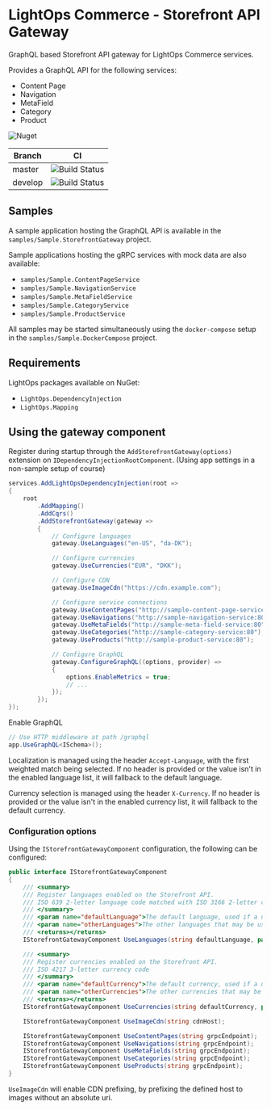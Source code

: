 # LightOps Commerce - Storefront API Gateway

GraphQL based Storefront API gateway for LightOps Commerce services.

Provides a GraphQL API for the following services:

- Content Page
- Navigation
- MetaField
- Category
- Product

![Nuget](https://img.shields.io/nuget/v/LightOps.Commerce.Gateways.Storefront)

| Branch | CI |
| --- | --- |
| master | ![Build Status](https://dev.azure.com/sorendev/LightOps%20Commerce/_apis/build/status/LightOps.Commerce.Gateways.Storefront?branchName=master) |
| develop | ![Build Status](https://dev.azure.com/sorendev/LightOps%20Commerce/_apis/build/status/LightOps.Commerce.Gateways.Storefront?branchName=develop) |

## Samples

A sample application hosting the GraphQL API is available in the `samples/Sample.StorefrontGateway` project.

Sample applications hosting the gRPC services with mock data are also available:

- `samples/Sample.ContentPageService`
- `samples/Sample.NavigationService`
- `samples/Sample.MetaFieldService`
- `samples/Sample.CategoryService`
- `samples/Sample.ProductService`

All samples may be started simultaneously using the `docker-compose` setup in the  `samples/Sample.DockerCompose` project.

## Requirements

LightOps packages available on NuGet:

- `LightOps.DependencyInjection`
- `LightOps.Mapping`

## Using the gateway component

Register during startup through the `AddStorefrontGateway(options)` extension on `IDependencyInjectionRootComponent`. (Using app settings in a non-sample setup of course)

```csharp
services.AddLightOpsDependencyInjection(root =>
{
    root
        .AddMapping()
        .AddCqrs()
        .AddStorefrontGateway(gateway =>
        {
            // Configure languages
            gateway.UseLanguages("en-US", "da-DK");

            // Configure currencies
            gateway.UseCurrencies("EUR", "DKK");

            // Configure CDN
            gateway.UseImageCdn("https://cdn.example.com");

            // Configure service connections
            gateway.UseContentPages("http://sample-content-page-service:80");
            gateway.UseNavigations("http://sample-navigation-service:80");
            gateway.UseMetaFields("http://sample-meta-field-service:80");
            gateway.UseCategories("http://sample-category-service:80");
            gateway.UseProducts("http://sample-product-service:80");

            // Configure GraphQL
            gateway.ConfigureGraphQL((options, provider) =>
            {
                options.EnableMetrics = true;
                // ...
            });
        });
});
```

Enable GraphQL

```csharp
// Use HTTP middleware at path /graphql
app.UseGraphQL<ISchema>();
```

Localization is managed using the header `Accept-Language`, with the first weighted match being selected.
If no header is provided or the value isn't in the enabled language list, it will fallback to the default language.

Currency selection is managed using the header `X-Currency`.
If no header is provided or the value isn't in the enabled currency list, it will fallback to the default currency.

### Configuration options

Using the `IStorefrontGatewayComponent` configuration, the following can be configured:

```csharp
public interface IStorefrontGatewayComponent
{
    /// <summary>
    /// Register languages enabled on the Storefront API.
    /// ISO 639 2-letter language code matched with ISO 3166 2-letter country code, eg. en-US, da-DK
    /// </summary>
    /// <param name="defaultLanguage">The default language, used if a user has no other matching languages</param>
    /// <param name="otherLanguages">The other languages that may be used</param>
    /// <returns></returns>
    IStorefrontGatewayComponent UseLanguages(string defaultLanguage, params string[] otherLanguages);

    /// <summary>
    /// Register currencies enabled on the Storefront API.
    /// ISO 4217 3-letter currency code
    /// </summary>
    /// <param name="defaultCurrency">The default currency, used if a user has no other matching currencies</param>
    /// <param name="otherCurrencies">The other currencies that may be used</param>
    /// <returns></returns>
    IStorefrontGatewayComponent UseCurrencies(string defaultCurrency, params string[] otherCurrencies);

    IStorefrontGatewayComponent UseImageCdn(string cdnHost);

    IStorefrontGatewayComponent UseContentPages(string grpcEndpoint);
    IStorefrontGatewayComponent UseNavigations(string grpcEndpoint);
    IStorefrontGatewayComponent UseMetaFields(string grpcEndpoint);
    IStorefrontGatewayComponent UseCategories(string grpcEndpoint);
    IStorefrontGatewayComponent UseProducts(string grpcEndpoint);
}
```

`UseImageCdn` will enable CDN prefixing, by prefixing the defined host to images without an absolute uri.
